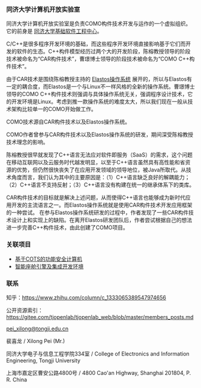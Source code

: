 ### 同济大学计算机开放实验室
同济大学计算机开放实验室是负责COMO构件技术开发与运作的一个虚拟组织。它的前身是 [同济大学基础软件工程中心](https://gitee.com/tjopenlab/tjopenlab_web/blob/master/System_Software_Engineering_Centre_of_Tongji_University.md)。

C/C++是很多程序开发环境的基础，而这些程序开发环境直接影响基于它们而开发的软件的生态。C++构件模型经历过两个大的开发阶段，陈榕教授领导的阶段技术被命名为“CAR构件技术”，曹璟博士领导的阶段技术被命名为“COMO C++构件技术”。

由于CAR技术是围绕陈榕教授主持的 [Elastos操作系统](https://gitee.com/tjopenlab/openElastos) 展开的，所以与Elastos有一定的耦合度，而Elastos是一个与Linux不一样风格的全新的操作系统。曹璟博士领导的COMO C++构件技术则强调与具体操作系统无关，强调程序设计技术，它的开发环境是Linux。考虑到推一款操作系统的难度太大，所以我们现在一般从技术架构比较单一的COMO开始做工作。

COMO技术源自CAR构件技术以及Elastos操作系统。

COMO作者曾参与CAR构件技术以及Elastos操作系统的研发，期间深受陈榕教授技术理念的影响。

陈榕教授很早就发现了C++语言无法应对软件即服务（SaaS）的需求，这个问题在移动互联网以及云服务时代越发明显，以至于C++语言虽然具有高性能和省资源的优势，但仍然很快丧失了在应用开发领域的领导地位，被Java所取代。从技术角度而言，我们认为其中的主要原因是：（1）C++语言缺乏良好的解耦能力；（2）C++语言不支持反射；（3）C++语言没有构建在统一的继承体系下的类库。

CAR构件技术的目标就是解决上述问题，从而使得C++语言也能够成为新时代应用开发的主流语言之一。而Elastos操作系统就是使用CAR构件技术开发应用框架的一种尝试。
在参与Elastos操作系统研发的过程中，作者发现了一些CAR构件技术设计上和实现上的缺陷。在离开Elastos研发团队后，作者尝试根据自己的想法进一步完善C++构件技术，由此创建了COMO项目。


### 关联项目
- [基于COTS的功能安全计算机](https://gitee.com/tjcots)
- [智能座舱引擎及集成开发环境](https://gitee.com/tjhmi)

### 联系
知乎：https://www.zhihu.com/column/c_1333065389547974656

公开资源索引：https://gitee.com/tjopenlab/tjopenlab_web/blob/master/members_posts.md

pei_xilong@tongji.edu.cn

裴喜龙 / Xilong Pei (Mr.) 

同济大学电子与信息工程学院334室 / College of Electronics and Information Engineering, Tongji University 

上海市嘉定区曹安公路4800号 / 4800 Cao'an Highway, Shanghai 201804, P. R. China

